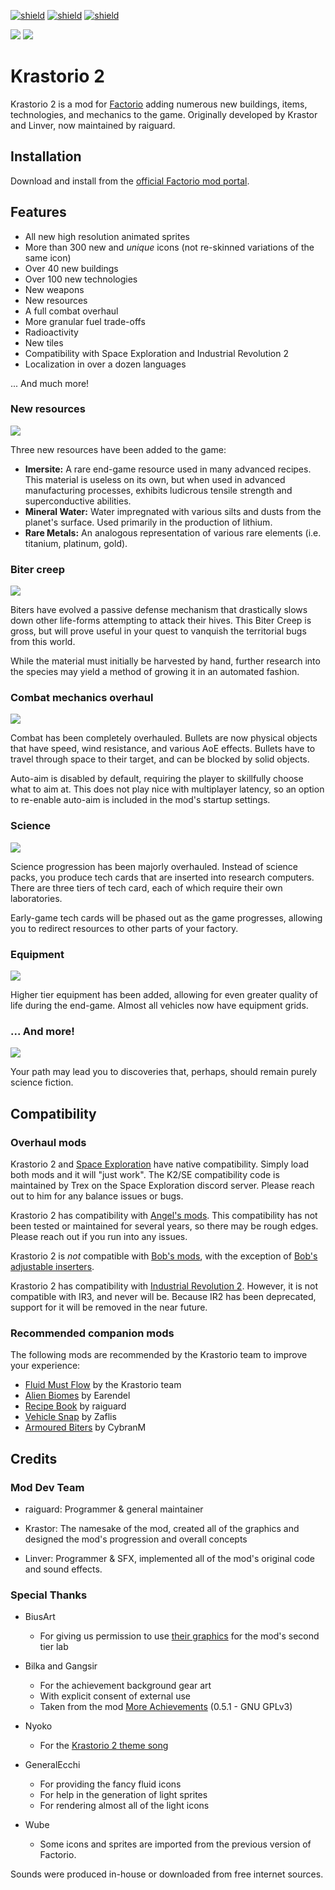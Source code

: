 [![shield](https://img.shields.io/badge/Ko--fi-Donate%20-hotpink?logo=kofi&logoColor=white)](https://ko-fi.com/raiguard)
[![shield](https://img.shields.io/badge/Crowdin-Translate-brightgreen)](https://crowdin.com/project/krastorio-2)
[![shield](https://img.shields.io/badge/dynamic/json?color=orange&label=Factorio&query=downloads_count&suffix=%20downloads&url=https%3A%2F%2Fmods.factorio.com%2Fapi%2Fmods%2FKrastorio2)](https://mods.factorio.com/mod/Krastorio2)

![](images/main.png)
![](images/explanation.png)

# Krastorio 2

Krastorio 2 is a mod for [Factorio](https://factorio.com) adding numerous new
buildings, items, technologies, and mechanics to the game. Originally developed
by Krastor and Linver, now maintained by raiguard.

## Installation

Download and install from the [official Factorio mod
portal](https://mods.factorio.com/mod/Krastorio2).

## Features

- All new high resolution animated sprites
- More than 300 new and _unique_ icons (not re-skinned variations of the same
icon)
- Over 40 new buildings
- Over 100 new technologies
- New weapons
- New resources
- A full combat overhaul
- More granular fuel trade-offs
- Radioactivity
- New tiles
- Compatibility with Space Exploration and Industrial Revolution 2
- Localization in over a dozen languages

... And much more!

### New resources

![](images/resources.png)

Three new resources have been added to the game:

- **Imersite:** A rare end-game resource used in many advanced recipes. This
material is useless on its own, but when used in advanced manufacturing
processes, exhibits ludicrous tensile strength and superconductive abilities.
- **Mineral Water:** Water impregnated with various silts and dusts from the
planet's surface. Used primarily in the production of lithium.
- **Rare Metals:** An analogous representation of various rare elements (i.e.
titanium, platinum, gold).

### Biter creep

![](images/biter-creep.png)

Biters have evolved a passive defense mechanism that drastically slows down
other life-forms attempting to attack their hives. This Biter Creep is gross,
but will prove useful in your quest to vanquish the territorial bugs from this
world.

While the material must initially be harvested by hand, further research into
the species may yield a method of growing it in an automated fashion.

### Combat mechanics overhaul

![](images/combat.png)

Combat has been completely overhauled. Bullets are now physical objects that
have speed, wind resistance, and various AoE effects. Bullets have to travel
through space to their target, and can be blocked by solid objects.

Auto-aim is disabled by default, requiring the player to skillfully choose what
to aim at. This does not play nice with multiplayer latency, so an option to
re-enable auto-aim is included in the mod's startup settings.

### Science

![](images/tech-cards.png)

Science progression has been majorly overhauled. Instead of science packs, you
produce tech cards that are inserted into research computers. There are three
tiers of tech card, each of which require their own laboratories.

Early-game tech cards will be phased out as the game progresses, allowing you
to redirect resources to other parts of your factory.

### Equipment

![](images/equipment.png)

Higher tier equipment has been added, allowing for even greater quality of life
during the end-game. Almost all vehicles now have equipment grids.

### ... And more!

![](images/singularity.png)

Your path may lead you to discoveries that, perhaps, should remain purely
science fiction.

## Compatibility

### Overhaul mods

Krastorio 2 and [Space
Exploration](https://mods.factorio.com/mod/space-exploration) have native
compatibility. Simply load both mods and it will "just work". The K2/SE
compatibility code is maintained by Trex on the Space Exploration discord
server. Please reach out to him for any balance issues or bugs.

Krastorio 2 has compatibility with [Angel's
mods](https://mods.factorio.com/user/Arch666Angel). This compatibility has not
been tested or maintained for several years, so there may be rough edges.
Please reach out if you run into any issues.

Krastorio 2 is _not_ compatible with [Bob's
mods](https://mods.factorio.com/user/Bobingabout), with the exception of [Bob's
adjustable inserters](https://mods.factorio.com/mod/bobinserters).

Krastorio 2 has compatibility with [Industrial Revolution
2](https://mods.factorio.com/mod/IndustrialRevolution). However, it is not
compatible with IR3, and never will be. Because IR2 has been deprecated,
support for it will be removed in the near future.

### Recommended companion mods

The following mods are recommended by the Krastorio team to improve your experience:

- [Fluid Must Flow](https://mods.factorio.com/mod/FluidMustFlow) by the
Krastorio team
- [Alien Biomes](https://mods.factorio.com/mod/alien-biomes) by Earendel
- [Recipe Book](https://mods.factorio.com/mod/RecipeBook) by raiguard
- [Vehicle Snap](https://mods.factorio.com/mod/VehicleSnap) by Zaflis
- [Armoured Biters](https://mods.factorio.com/mod/ArmouredBiters) by CybranM

## Credits

### Mod Dev Team

- raiguard: Programmer & general maintainer

- Krastor: The namesake of the mod, created all of the graphics and designed
the mod's progression and overall concepts

- Linver: Programmer & SFX, implemented all of the mod's original code and
sound effects.

### Special Thanks

- BiusArt
  - For giving us permission to use [their
graphics](https://mods.factorio.com/mod/laborat) for the mod's second tier lab

- Bilka and Gangsir
  - For the achievement background gear art
  - With explicit consent of external use
  - Taken from the mod [More
Achievements](https://mods.factorio.com/mod/MoreAchievements) (0.5.1 - GNU
GPLv3)

- Nyoko
  - For the [Krastorio 2 theme song](https://youtu.be/x74grrke9qE)

- GeneralEcchi
  - For providing the fancy fluid icons
  - For help in the generation of light sprites
  - For rendering almost all of the light icons

- Wube
  - Some icons and sprites are imported from the previous version of Factorio.

Sounds were produced in-house or downloaded from free internet sources.
